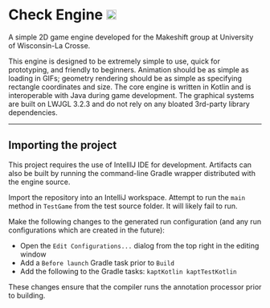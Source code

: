 # Check Engine <img width="20px" src="https://i.imgur.com/zCbt199.png" />

A simple 2D game engine developed for the Makeshift group at University of Wisconsin-La Crosse.

This engine is designed to be extremely simple to use, quick for prototyping, and friendly to beginners.  Animation should be as simple as loading in GIFs; geometry rendering should be as simple as specifying rectangle coordinates and size.  The core engine is written in Kotlin and is interoperable with Java during game development.  The graphical systems are built on LWJGL 3.2.3 and do not rely on any bloated 3rd-party library dependencies.

-----

## Importing the project
This project requires the use of IntellIJ IDE for development.  Artifacts can also be built by running the command-line Gradle wrapper distributed with the engine source.

Import the repository into an IntelliJ workspace.  Attempt to run the `main` method in  `TestGame` from the test source folder.  It will likely fail to run.

Make the following changes to the generated run configuration (and any run configurations which are created in the future):
 * Open the `Edit Configurations...` dialog from the top right in the editing window
 * Add a `Before launch` Gradle task prior to `Build`
 * Add the following to the Gradle tasks: `kaptKotlin kaptTestKotlin`
 
These changes ensure that the compiler runs the annotation processor prior to building.